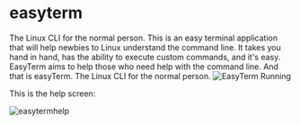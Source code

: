 # easyterm
The Linux CLI for the normal person.
This is an easy terminal application that will help newbies to Linux understand the command line. It takes you hand in hand, has the ability to execute custom commands, and it's easy.
EasyTerm aims to help those who need help with the command line. And that is easyTerm. The Linux CLI for the normal person.
![EasyTerm Running](https://user-images.githubusercontent.com/34698219/35128162-25896258-fc83-11e7-994d-dbcb483d2021.png)

This is the help screen:

![easytermhelp](https://user-images.githubusercontent.com/34698219/35129635-772fc4f6-fc8a-11e7-94da-c85da9fbe738.png)
